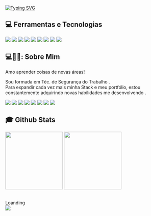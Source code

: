  <a href="https://git.io/typing-svg"><img src="https://readme-typing-svg.herokuapp.com?font=Fira+Code&pause=1000&color=FF5187&background=08080800&random=false&width=435&lines=oiii...Eu+sou+a+J%C3%A9ssica+%3C3" alt="Typing SVG" /></a>
## 💻 Ferramentas e Tecnologias
<div>
  <img src="https://img.shields.io/badge/HTML5-f56320?style=for-the-badge&logo=html5&logoColor=white" target="_blank"></a>
  <img src="https://img.shields.io/badge/CSS3-2079f5?style=for-the-badge&logo=css3&logoColor=white" target="_blank"></a>
  <img src="https://img.shields.io/badge/JavaScript-d0d02f?style=for-the-badge&logo=javascript&logoColor=black" target="_blank"></a>
  <img src="https://img.shields.io/badge/Github-1a1e21?style=for-the-badge&logo=github&logoColor=white" target="_blank"></a>
  <img src="https://img.shields.io/badge/Ilustrator-f8a829?style=for-the-badge&logo=adobeillustrator&logoColor=white" target="_blank"></a>
  <img src="https://img.shields.io/badge/Photoshop-35b4e8?style=for-the-badge&logo=adobephotoshop&logoColor=white" target="_blank"></a>
  <img src="https://img.shields.io/badge/PowerBI-f0c537?style=for-the-badge&logo=powerbi&logoColor=white" target="_blank"></a>
  <img src="https://img.shields.io/badge/figma-ff4b14?style=for-the-badge&logo=figma&logoColor=white" target="_blank"></a>
  <img src="https://img.shields.io/badge/Canva-5cceff?style=for-the-badge&logo=canva&logoColor=black" target="_blank"></a>
</div>
  
 ## 
## 💻🍺🧙: Sobre Mim


<div>
  <p>Amo aprender coisas de novas áreas!</p>
</div>

Sou formada em Téc. de Segurança do Trabalho  .<br> 
Para expandir cada vez mais minha Stack e meu portfólio, estou constantemente adquirindo novas habilidades  me desenvolvendo .<br>
 
<div>
  <a href="https://www.instagram.com/gustavo.feriani/(https://www.instagram.com/jess.araujinho/)" target="_blank"><img src="https://img.shields.io/badge/-Instagram-%23E4405F?style=for-the-badge&logo=instagram&logoColor=white" target="_blank"></a>
  <a href="" target="_blank"><img src="https://img.shields.io/badge/-Instagram-%23E4405F?style=for-the-badge&logo=instagram&logoColor=white" target="_blank"></a>
 	<a href="https://www.facebook.com/guhferiani" target="_blank"><img src="https://img.shields.io/badge/-Facebook-3b5998?style=for-the-badge&logo=instagram&logoColor=white" target="_blank"></a>
 	<a href="#" target="_blank"><img src="https://img.shields.io/badge/YouTube-FF0000?style=for-the-badge&logo=youtube&logoColor=white" target="_blank"></a>
  <a href="#" target="_blank"><img src="https://img.shields.io/badge/Twitch-9146FF?style=for-the-badge&logo=twitch&logoColor=white" target="_blank"></a>
  <a href="#" target="_blank"><img src="https://img.shields.io/badge/Discord-7289DA?style=for-the-badge&logo=discord&logoColor=white" target="_blank"></a> 
  <a href="#"> <img src="https://img.shields.io/badge/-Gmail-00a368?style=for-the-badge&logo=gmail&logoColor=white" target="_blank"></a>
  <a href="#" target="_blank"><img src="https://img.shields.io/badge/-LinkedIn-%230077B5?style=for-the-badge&logo=linkedin&logoColor=white" target="_blank"></a> 
</div>


 ## :mortar_board: Github Stats
<div>
  <a href="https://github.com/guuhferiani"></a>
  <img height="180em" src="https://github-readme-stats.vercel.app/api?username=jessaraujinho&show_icons=true&theme=dracula&include_all_commits=true&count_private=true"/>
  <img height="180em" src="https://github-readme-stats.vercel.app/api/top-langs/?username=jessaraujinho&layout=compact&langs_count=7&theme=dracula"/>
</div>


##
<div>
Loanding   
</div>
<div>
  <picture align="center"> 
    <img src="https://github.com/jessaraujinho/jessaraujinho/blob/main/snake-svg.svg">
  </picture
</div>
